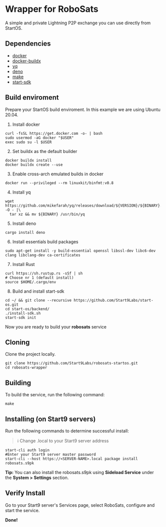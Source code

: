 # Wrapper for RoboSats
A simple and private Lightning P2P exchange you can use directly from StartOS.

## Dependencies
- [docker](https://docs.docker.com/get-docker)
- [docker-buildx](https://docs.docker.com/buildx/working-with-buildx/)
- [yq](https://mikefarah.gitbook.io/yq)
- [deno](https://deno.land/)
- [make](https://www.gnu.org/software/make/)
- [start-sdk](https://github.com/Start9Labs/start-os/tree/master/backend)

## Build enviroment
Prepare your StartOS build enviroment. In this example we are using Ubuntu 20.04.

1. Install docker
```
curl -fsSL https://get.docker.com -o- | bash
sudo usermod -aG docker "$USER"
exec sudo su -l $USER
```
2. Set buildx as the default builder
```
docker buildx install
docker buildx create --use
```
3. Enable cross-arch emulated builds in docker
```
docker run --privileged --rm linuxkit/binfmt:v0.8
```
4. Install yq
```
wget https://github.com/mikefarah/yq/releases/download/${VERSION}/${BINARY}.tar.gz -O - |\
  tar xz && mv ${BINARY} /usr/bin/yq
```
5. Install deno
```
cargo install deno
```
6. Install essentials build packages
```
sudo apt-get install -y build-essential openssl libssl-dev libc6-dev clang libclang-dev ca-certificates
```
7. Install Rust
```
curl https://sh.rustup.rs -sSf | sh
# Choose nr 1 (default install)
source $HOME/.cargo/env
```
8. Build and install start-sdk
```
cd ~/ && git clone --recursive https://github.com/Start9Labs/start-os.git
cd start-os/backend/
./install-sdk.sh
start-sdk init
```
Now you are ready to build your **robosats** service

## Cloning
Clone the project locally. 

```
git clone https://github.com/Start9Labs/robosats-startos.git
cd robosats-wrapper
```

## Building
To build the service, run the following command:

```
make
```

## Installing (on Start9 servers)
Run the following commands to determine successful install:
> :information_source: Change <SERVER-NAME>.local to your Start9 server address

```
start-cli auth login
#Enter your Start9 server master password
start-cli --host https://<SERVER-NAME>.local package install robosats.s9pk
```
**Tip:** You can also install the robosats.s9pk using **Sideload Service** under the **System > Settings** section.
## Verify Install
Go to your Start9 server's Services page, select RoboSats, configure and start the service.

**Done!** 
